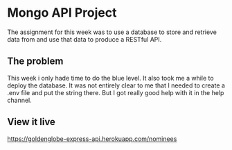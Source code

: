 # Mongo API Project

The assignment for this week was to use a database to store and retrieve data from and use that data to produce a RESTful API.

## The problem

This week i only hade time to do the blue level.
It also took me a while to deploy the database. It was not entirely clear to me that I needed to create a .env file and put the string there. But I got really good help with it in the help channel.

## View it live

https://goldenglobe-express-api.herokuapp.com/nominees

